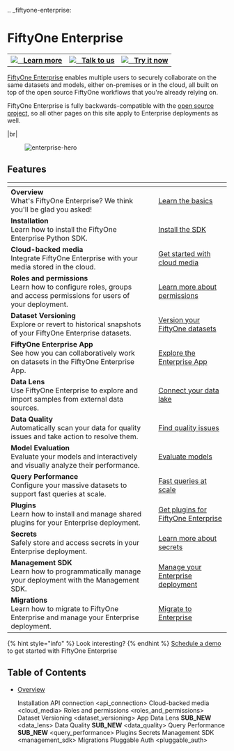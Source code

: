 .. _fiftyone-enterprise:

# FiftyOne Enterprise

  
<table id="social-links-table">
      <th>
        <a target="_blank" href="https://voxel51.com/enterprise">
          <img src="../_static/images/icons/browser-512px.png">
          &nbsp Learn more
        </a>
      </th>
      <th>
        <a target="_blank" href="https://voxel51.com/book-a-demo/">
          <img src="../_static/images/icons/zoom-512px.png">
          &nbsp Talk to us
        </a>
      </th>
      <th>
        <a target="_blank" href="https://try.fiftyone.ai">
          <img src="../_static/images/icons/statistics-512px.png">
          &nbsp Try it now
        </a>
      </th>
</table>
  

[FiftyOne Enterprise](https://voxel51.com/enterprise/) enables multiple users
to securely collaborate on the same datasets and models, either on-premises or
in the cloud, all built on top of the open source FiftyOne workflows that
you're already relying on.

FiftyOne Enterprise is fully backwards-compatible with the
[open source project](https://github.com/voxel51/fiftyone), so all other
pages on this site apply to Enterprise deployments as well.

|br|

<figure><img src="/images/enterprise/hero.png" alt="enterprise-hero"><figcaption></figcaption></figure>

    

## Features

<table data-view="cards"><thead><tr><th></th><th data-hidden data-card-cover data-type="files"></th><th data-hidden data-card-target data-type="content-ref"></th></tr></thead><tbody>
<tr><td><strong>Overview</strong><br>What's FiftyOne Enterprise? We think you'll be glad you asked!<br></td><td></td><td><a href="overview.html">Learn the basics</a></td></tr>
<tr><td><strong>Installation</strong><br>Learn how to install the FiftyOne Enterprise Python SDK.<br></td><td></td><td><a href="installation.html">Install the SDK</a></td></tr>
<tr><td><strong>Cloud-backed media</strong><br>Integrate FiftyOne Enterprise with your media stored in the cloud.<br></td><td></td><td><a href="cloud_media.html">Get started with cloud media</a></td></tr>
<tr><td><strong>Roles and permissions</strong><br>Learn how to configure roles, groups and access permissions for users of your deployment.<br></td><td></td><td><a href="roles_and_permissions.html">Learn more about permissions</a></td></tr>
<tr><td><strong>Dataset Versioning</strong><br>Explore or revert to historical snapshots of your FiftyOne Enterprise datasets.<br></td><td></td><td><a href="dataset_versioning.html">Version your FiftyOne datasets</a></td></tr>
<tr><td><strong>FiftyOne Enterprise App</strong><br>See how you can collaboratively work on datasets in the FiftyOne Enterprise App.<br></td><td></td><td><a href="app.html">Explore the Enterprise App</a></td></tr>
<tr><td><strong>Data Lens</strong><br>Use FiftyOne Enterprise to explore and import samples from external data sources.<br></td><td></td><td><a href="data_lens.html">Connect your data lake</a></td></tr>
<tr><td><strong>Data Quality</strong><br>Automatically scan your data for quality issues and take action to resolve them.<br></td><td></td><td><a href="data_quality.html">Find quality issues</a></td></tr>
<tr><td><strong>Model Evaluation</strong><br>Evaluate your models and interactively and visually analyze their performance.<br></td><td></td><td><a href="../user_guide/app.html#app-model-evaluation-panel">Evaluate models</a></td></tr>
<tr><td><strong>Query Performance</strong><br>Configure your massive datasets to support fast queries at scale.<br></td><td></td><td><a href="query_performance.html">Fast queries at scale</a></td></tr>
<tr><td><strong>Plugins</strong><br>Learn how to install and manage shared plugins for your Enterprise deployment.<br></td><td></td><td><a href="plugins.html">Get plugins for FiftyOne Enterprise</a></td></tr>
<tr><td><strong>Secrets</strong><br>Safely store and access secrets in your Enterprise deployment.<br></td><td></td><td><a href="secrets.html">Learn more about secrets</a></td></tr>
<tr><td><strong>Management SDK</strong><br>Learn how to programmatically manage your deployment with the Management SDK.<br></td><td></td><td><a href="management_sdk.html">Manage your Enterprise deployment</a></td></tr>
<tr><td><strong>Migrations</strong><br>Learn how to migrate to FiftyOne Enterprise and manage your Enterprise deployment.<br></td><td></td><td><a href="migrations.html">Migrate to Enterprise</a></td></tr>
</tbody></table>

        

{% hint style="info" %}
Look interesting?
{% endhint %}
    [Schedule a demo](https://voxel51.com/book-a-demo) to get
    started with FiftyOne Enterprise

## Table of Contents

- [Overview](overview)

    Installation <installation>
    API connection <api_connection>
    Cloud-backed media <cloud_media>
    Roles and permissions <roles_and_permissions>
    Dataset Versioning <dataset_versioning>
    App <app>
    Data Lens __SUB_NEW__ <data_lens>
    Data Quality __SUB_NEW__ <data_quality>
    Query Performance __SUB_NEW__ <query_performance>
    Plugins <plugins>
    Secrets <secrets>
    Management SDK <management_sdk>
    Migrations <migrations>
    Pluggable Auth <pluggable_auth>
